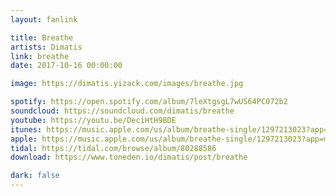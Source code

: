 ```yaml
---
layout: fanlink

title: Breathe
artists: Dimatis
link: breathe
date: 2017-10-16 00:00:00

image: https://dimatis.yizack.com/images/breathe.jpg

spotify: https://open.spotify.com/album/7leXtgsgL7wUS64PC072b2
soundcloud: https://soundcloud.com/dimatis/breathe
youtube: https://youtu.be/DeciHtH9BDE
itunes: https://music.apple.com/us/album/breathe-single/1297213023?app=itunes
apple: https://music.apple.com/us/album/breathe-single/1297213023?app=music
tidal: https://tidal.com/browse/album/80288586
download: https://www.toneden.io/dimatis/post/breathe

dark: false
---
```

